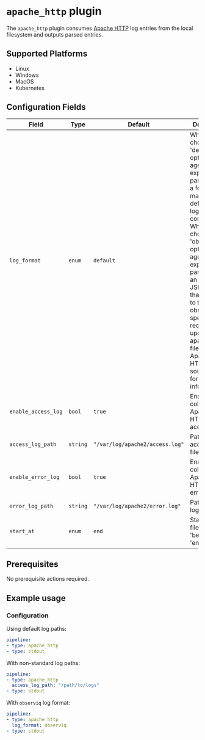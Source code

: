 # `apache_http` plugin

The `apache_http` plugin consumes [Apache HTTP](https://httpd.apache.org/) log entries from the local filesystem and outputs parsed entries.

## Supported Platforms

- Linux
- Windows
- MacOS
- Kubernetes

## Configuration Fields

| Field | Type | Default | Description |
| --- | --- | --- | --- |
| `log_format` | `enum` | `default` | When choosing the 'default' option, the agent will expect and parse logs in a format that matches the default logging configuration. When choosing the 'observIQ' option, the agent will expect and parse logs in an optimized JSON format that adheres to the observIQ specification, requiring an update to the apache2.conf file. See the Apache HTTP Server source page for more information. |
| `enable_access_log` | `bool` | `true`  | Enable to collect Apache HTTP Server access logs |
| `access_log_path` | `string` | `"/var/log/apache2/access.log"` | Path to access log file |
| `enable_error_log` | `bool` | `true` | Enable to collect Apache HTTP Server error logs |
| `error_log_path` | `string` | `"/var/log/apache2/error.log"` | Path to error log file |
| `start_at` | `enum` | `end` | Start reading file from 'beginning' or 'end' |

## Prerequisites

No prerequisite actions required.

## Example usage

### Configuration

Using default log paths:

```yaml
pipeline:
- type: apache_http
- type: stdout

```

With non-standard log paths:

```yaml
pipeline:
- type: apache_http
  access_log_path: "/path/to/logs"
- type: stdout

```

With `observiq` log format:

```yaml
pipeline:
- type: apache_http
  log_format: observiq
- type: stdout

```
